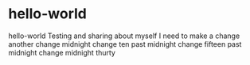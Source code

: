 # hello-world
hello-world
Testing and sharing about myself
I need to make a change 
another change
midnight change
ten past midnight change
fifteen past midnight change
midnight thurty